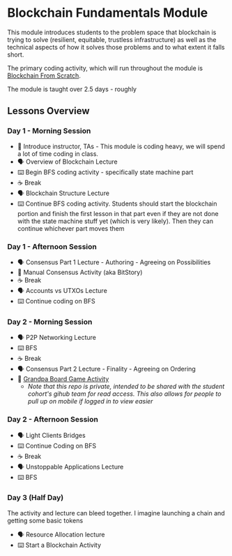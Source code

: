 # Blockchain Fundamentals Module

This module introduces students to the problem space that blockchain is trying to solve (resilient, equitable, trustless infrastructure) as well as the technical aspects of how it solves those problems and to what extent it falls short.

The primary coding activity, which will run throughout the module is [Blockchain From Scratch](https://github.com/JoshOrndorff/blockchain-from-scratch/).

The module is taught over 2.5 days - roughly

## Lessons Overview

### Day 1 - Morning Session

- 📛 Introduce instructor, TAs - This module is coding heavy, we will spend a lot of time coding in class.
- 🗣️ Overview of Blockchain Lecture
- ⌨️ Begin BFS coding activity - specifically state machine part
- ☕ Break
- 🗣️ Blockchain Structure Lecture
- ⌨️ Continue BFS coding activity. Students should start the blockchain portion and finish the first lesson in that part even if they are not done with the state machine stuff yet (which is very likely). Then they can continue whichever part moves them

### Day 1 - Afternoon Session

- 🗣️ Consensus Part 1 Lecture - Authoring - Agreeing on Possibilities
- 🎲 Manual Consensus Activity (aka BitStory)
- ☕ Break
- 🗣️ Accounts vs UTXOs Lecture
- ⌨️ Continue coding on BFS

### Day 2 - Morning Session

- 🗣️ P2P Networking Lecture
- ⌨️ BFS
- ☕ Break
- 🗣️ Consensus Part 2 Lecture - Finality - Agreeing on Ordering
- 🎲 [Grandpa Board Game Activity](https://github.com/Polkadot-Blockchain-Academy/pba-grandpa-board-game) <!-- markdown-link-check-disable-line -->
  - _Note that this repo is private, intended to be shared with the student cohort's gihub team for read access._
    _This also allows for people to pull up on mobile if logged in to view easier_

### Day 2 - Afternoon Session

- 🗣️ Light Clients Bridges
- ⌨️ Continue Coding on BFS
- ☕ Break
- 🗣️ Unstoppable Applications Lecture
- ⌨️ BFS

### Day 3 (Half Day)

The activity and lecture can bleed together. I imagine launching a chain and getting some basic tokens

- 🗣️ Resource Allocation lecture
- ⌨️ Start a Blockchain Activity

